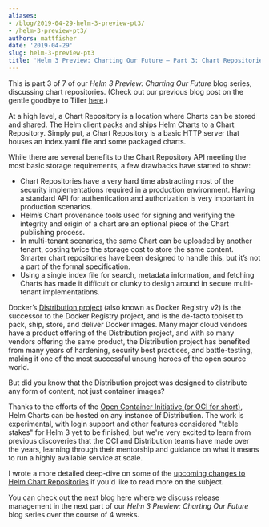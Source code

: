 ```yaml
---
aliases:
- /blog/2019-04-29-helm-3-preview-pt3/
- /helm-3-preview-pt3/
authors: mattfisher
date: '2019-04-29'
slug: helm-3-preview-pt3
title: 'Helm 3 Preview: Charting Our Future – Part 3: Chart Repositories'
---
```



This is part 3 of 7 of our *Helm 3 Preview: Charting Our Future* blog series, discussing chart repositories. (Check out our previous blog post on the gentle goodbye to Tiller [here](https://helm.sh/blog/helm-3-preview-pt2/).)

At a high level, a Chart Repository is a location where Charts can be stored and shared. The Helm client packs and ships Helm Charts to a Chart Repository. Simply put, a Chart Repository is a basic HTTP server that houses an index.yaml file and some packaged charts.
<!-- truncate -->

While there are several benefits to the Chart Repository API meeting the most basic storage requirements, a few drawbacks have started to show:

- Chart Repositories have a very hard time abstracting most of the security implementations required in a production environment. Having a standard API for authentication and authorization is very important in production scenarios.
- Helm’s Chart provenance tools used for signing and verifying the integrity and origin of a chart are an optional piece of the Chart publishing process.
- In multi-tenant scenarios, the same Chart can be uploaded by another tenant, costing twice the storage cost to store the same content. Smarter chart repositories have been designed to handle this, but it’s not a part of the formal specification.
- Using a single index file for search, metadata information, and fetching Charts has made it difficult or clunky to design around in secure multi-tenant implementations.

Docker’s [Distribution project](https://github.com/docker/distribution) (also known as Docker Registry v2) is the successor to the Docker Registry project, and is the de-facto toolset to pack, ship, store, and deliver Docker images. Many major cloud vendors have a product offering of the Distribution project, and with so many vendors offering the same product, the Distribution project has benefited from many years of hardening, security best practices, and battle-testing, making it one of the most successful unsung heroes of the open source world.

But did you know that the Distribution project was designed to distribute any form of content, not just container images?

Thanks to the efforts of the [Open Container Initiative (or OCI for short)](https://www.opencontainers.org/), Helm Charts can be hosted on any instance of Distribution. The work is experimental, with login support and other features considered "table stakes" for Helm 3 yet to be finished, but we're very excited to learn from previous discoveries that the OCI and Distribution teams have made over the years, learning through their mentorship and guidance on what it means to run a highly available service at scale.

I wrote a more detailed deep-dive on some of the [upcoming changes to Helm Chart Repositories](https://blog.bacongobbler.com/post/2019-01-25-distributing-with-distribution/) if you'd like to read more on the subject.

You can check out the next blog [here](https://helm.sh/blog/helm-3-preview-pt4/) where we discuss release management in the next part of our *Helm 3 Preview: Charting Our Future* blog series over the course of 4 weeks.
